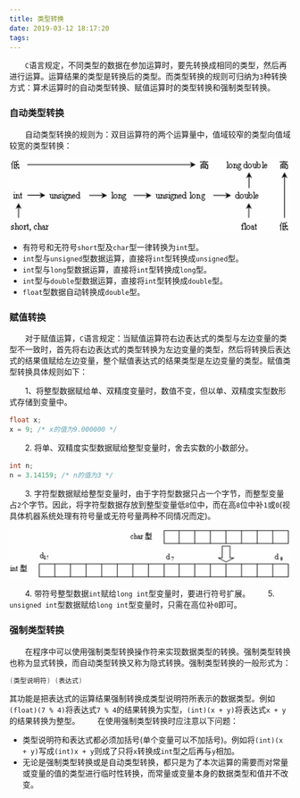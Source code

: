 ```yaml
---
title: 类型转换
date: 2019-03-12 18:17:20
tags:
---
```

&emsp;&emsp;`C`语言规定，不同类型的数据在参加运算时，要先转换成相同的类型，然后再进行运算。运算结果的类型是转换后的类型。而类型转换的规则可归纳为`3`种转换方式：算术运算时的自动类型转换、赋值运算时的类型转换和强制类型转换。

### 自动类型转换

&emsp;&emsp;自动类型转换的规则为：双目运算符的两个运算量中，值域较窄的类型向值域较宽的类型转换：

<img src="./类型转换/1.png">

- 有符号和无符号`short`型及`char`型一律转换为`int`型。
- `int`型与`unsigned`型数据运算，直接将`int`型转换成`unsigned`型。
- `int`型与`long`型数据运算，直接将`int`型转换成`long`型。
- `int`型与`double`型数据运算，直接将`int`型转换成`double`型。
- `float`型数据自动转换成`double`型。

### 赋值转换

&emsp;&emsp;对于赋值运算，`C`语言规定：当赋值运算符右边表达式的类型与左边变量的类型不一致时，首先将右边表达式的类型转换为左边变量的类型，然后将转换后表达式的结果值赋给左边变量，整个赋值表达式的结果类型是左边变量的类型。赋值类型转换具体规则如下：

&emsp;&emsp;1、将整型数据赋给单、双精度变量时，数值不变，但以单、双精度实型数形式存储到变量中。

``` cpp
float x;
x = 9; /* x的值为9.000000 */
```

&emsp;&emsp;2. 将单、双精度实型数据赋给整型变量时，舍去实数的小数部分。

``` cpp
int n;
n = 3.14159; /* n的值为3 */
```

&emsp;&emsp;3. 字符型数据赋给整型变量时，由于字符型数据只占一个字节，而整型变量占`2`个字节。因此，将字符型数据存放到整型变量低`8`位中，而在高`8`位中补`1`或`0`(视具体机器系统处理有符号量或无符号量两种不同情况而定)。

<img src="./类型转换/2.png">

&emsp;&emsp;4. 带符号整型数据`int`赋给`long int`型变量时，要进行符号扩展。
&emsp;&emsp;5. `unsigned int`型数据赋给`long int`型变量时，只需在高位补`0`即可。

### 强制类型转换

&emsp;&emsp;在程序中可以使用强制类型转换操作符来实现数据类型的转换。强制类型转换也称为显式转换，而自动类型转换又称为隐式转换。强制类型转换的一般形式为：

``` cpp
(类型说明符) (表达式)
```

其功能是把表达式的运算结果强制转换成类型说明符所表示的数据类型。例如`(float)(7 % 4)`将表达式`7 % 4`的结果转换为实型，`(int)(x + y)`将表达式`x + y`的结果转换为整型。
&emsp;&emsp;在使用强制类型转换时应注意以下问题：

- 类型说明符和表达式都必须加括号(单个变量可以不加括号)。例如将`(int)(x + y)`写成`(int)x + y`则成了只将`x`转换成`int`型之后再与`y`相加。
- 无论是强制类型转换或是自动类型转换，都只是为了本次运算的需要而对常量或变量的值的类型进行临时性转换，而常量或变量本身的数据类型和值并不改变。